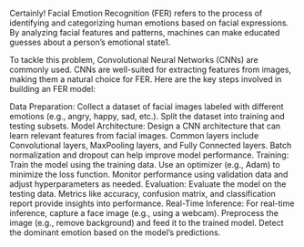 Certainly! Facial Emotion Recognition (FER) refers to the process of identifying and categorizing human emotions based on facial expressions. By analyzing facial features and patterns, machines can make educated guesses about a person’s emotional state1.

To tackle this problem, Convolutional Neural Networks (CNNs) are commonly used. CNNs are well-suited for extracting features from images, making them a natural choice for FER. Here are the key steps involved in building an FER model:

Data Preparation:
Collect a dataset of facial images labeled with different emotions (e.g., angry, happy, sad, etc.).
Split the dataset into training and testing subsets.
Model Architecture:
Design a CNN architecture that can learn relevant features from facial images.
Common layers include Convolutional layers, MaxPooling layers, and Fully Connected layers.
Batch normalization and dropout can help improve model performance.
Training:
Train the model using the training data.
Use an optimizer (e.g., Adam) to minimize the loss function.
Monitor performance using validation data and adjust hyperparameters as needed.
Evaluation:
Evaluate the model on the testing data.
Metrics like accuracy, confusion matrix, and classification report provide insights into performance.
Real-Time Inference:
For real-time inference, capture a face image (e.g., using a webcam).
Preprocess the image (e.g., remove background) and feed it to the trained model.
Detect the dominant emotion based on the model’s predictions.

